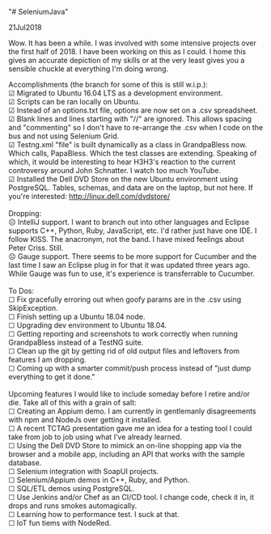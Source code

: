 "# SeleniumJava" 

21Jul2018

Wow. It has been a while. I was involved with some intensive projects over the first half of 2018. I have been working on this as I could. I home this gives an accurate depiction of my skills or at the very least gives you a sensible chuckle at everything I'm doing wrong.

Accomplishments (the branch for some of this is still w.i.p.):<br/>
☑ Migrated to Ubuntu 16.04 LTS as a development environment.<br/>
☑ Scripts can be ran locally on Ubuntu.<br/>
☑ Instead of an options.txt file, options are now set on a .csv spreadsheet.<br/>
☑ Blank lines and lines starting with "//" are ignored. This allows spacing and "commenting" so I don't have to re-arrange the .csv when I code on the bus and not using Selenium Grid.<br/>
☑ Testng.xml "file" is built dynamically as a class in GrandpaBless now. Which calls, PapaBless. Which the test classes are extending. Speaking of which, it would be interesting to hear H3H3's reaction to the current controversy around John Schnatter. I watch too much YouTube.<br/>
☑ Installed the Dell DVD Store on the new Ubuntu environment using PostgreSQL. Tables, schemas, and data are on the laptop, but not here. If you're interested: http://linux.dell.com/dvdstore/ <br/>
<br/>
Dropping:<br/>
☹ IntelliJ support. I want to branch out into other languages and Eclipse supports C++, Python, Ruby, JavaScript, etc. I'd rather just have one IDE. I follow KISS. The anacronym, not the band. I have mixed feelings about Peter Criss. Still.<br/>
☹ Gauge support. There seems to be more support for Cucumber and the last time I saw an Eclipse plug in for that it was updated three years ago. While Gauge was fun to use, it's experience is transferrable to Cucumber.<br/>
</br>
To Dos:<br/>
☐ Fix gracefully erroring out when goofy params are in the .csv using SkipException.<br/>
☐ Finish setting up a Ubuntu 18.04 node.<br/>
☐ Upgrading dev environment to Ubuntu 18.04.<br/>
☐ Getting reporting and screenshots to work correctly when running GrandpaBless instead of a TestNG suite.<br/>
☐ Clean up the git by getting rid of old output files and leftovers from features I am dropping.<br/>
☐ Coming up with a smarter commit/push process instead of "just dump everything to get it done."<br/>
<br/>
Upcoming features I would like to include someday before I retire and/or die. Take all of this with a grain of salt:<br/>
☐ Creating an Appium demo. I am currently in gentlemanly disagreements with npm and NodeJs over getting it installed.<br/>
☐ A recent TCTAG presentation gave me an idea for a testing tool I could take from job to job using what I've already learned.<br/>
☐ Using the Dell DVD Store to mimick an on-line shopping app via the browser and a mobile app, including an API that works with the sample database.<br/>
☐ Selenium integration with SoapUI projects.<br/>
☐ Selenium/Appium demos in C++, Ruby, and Python.<br/>
☐ SQL/ETL demos using PostgreSQL.<br/>
☐ Use Jenkins and/or Chef as an CI/CD tool. I change code, check it in, it drops and runs smokes automagically.</br>
☐ Learning how to performance test. I suck at that.<br/>
☐ IoT fun tiems with NodeRed.<br/>

